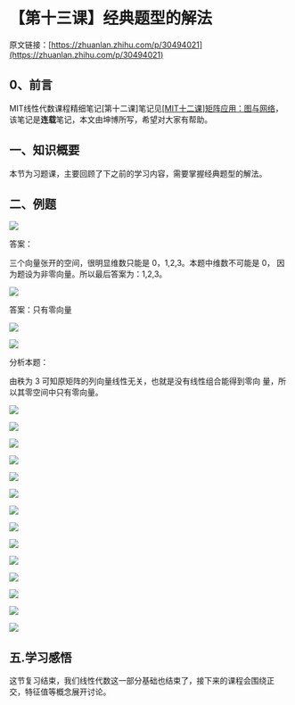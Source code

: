 # 【第十三课】经典题型的解法

原文链接：[https://zhuanlan.zhihu.com/p/30494021](https://zhuanlan.zhihu.com/p/30494021)

## **0、前言**

MIT线性代数课程精细笔记\[第十二课\]笔记见[\[MIT十二课\]矩阵应用：图与网络](https://zhuanlan.zhihu.com/p/30261154)，该笔记是**连载**笔记，本文由坤博所写，希望对大家有帮助。

## **一、知识概要**

本节为习题课，主要回顾了下之前的学习内容，需要掌握经典题型的解法。

## **二、例题**

![](https://pic1.zhimg.com/80/v2-ff536b60c9db7d6068e3cabd135f329c_hd.jpg)

答案：

三个向量张开的空间，很明显维数只能是 0，1,2,3。本题中维数不可能是 0， 因为题设为非零向量。所以最后答案为：1,2,3。

![](https://pic1.zhimg.com/80/v2-016306f17753d3b55ae1fa9a9e912677_hd.jpg)

答案：只有零向量

![](https://pic7.zhimg.com/80/v2-d0e7febbcc430164f7a3810318b8038f_hd.jpg)

![](https://pic2.zhimg.com/80/v2-82f25a355a5b479998e38ec62d893683_hd.jpg)

分析本题：

由秩为 3 可知原矩阵的列向量线性无关，也就是没有线性组合能得到零向 量，所以其零空间中只有零向量。

![](https://pic2.zhimg.com/80/v2-0fc252a7196f08b4b164e3719de40b9a_hd.jpg)

![](https://pic3.zhimg.com/80/v2-111fe915f758bfe55b848fc37f590b43_hd.jpg)

![](https://pic1.zhimg.com/80/v2-bde778de8eb402a94facda9dbf01d11d_hd.jpg)

![](https://pic1.zhimg.com/80/v2-9ec448525ba8948c28081ba72fcc716c_hd.jpg)

![](https://pic1.zhimg.com/80/v2-1ca9bdc004d6083dd318dcd90de49f16_hd.jpg)

![](https://pic2.zhimg.com/80/v2-27f3a5ea00b9b9ee0a06a036d196da2b_hd.jpg)

![](https://pic1.zhimg.com/80/v2-cc3846fda149c2fbeb843e49cde8aff6_hd.jpg)

![](https://pic1.zhimg.com/80/v2-48811e7592df47969117dfe053d3c9b4_hd.jpg)

![](https://pic1.zhimg.com/80/v2-75605e04bb3e9e565dfac5686880d209_hd.jpg)

![](https://pic2.zhimg.com/80/v2-b18c98a694936badbb889241d8925121_hd.jpg)

![](https://pic2.zhimg.com/80/v2-5f8e91f8437b8be656c86ca9c22ee52b_hd.jpg)

![](https://pic1.zhimg.com/80/v2-bc2cadd27bcd619dc2fbc30b33a303bc_hd.jpg)

![](https://pic1.zhimg.com/80/v2-ac7e747d6ad38f551e3021e8118add21_hd.jpg)

![](https://pic4.zhimg.com/80/v2-acb3d507d7ed0aa654f79b796b1831a2_hd.jpg)

## **五.学习感悟**

这节复习结束，我们线性代数这一部分基础也结束了，接下来的课程会围绕正 交，特征值等概念展开讨论。



